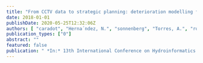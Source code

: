 ```yaml
---
title: "From CCTV data to strategic planning: deterioration modelling for large sewer networks in Germany and Colombia"
date: 2018-01-01
publishDate: 2020-05-25T12:32:06Z
authors: [ "caradot", "Herna´ndez, N.", "sonnenberg", "Torres, A.", "rouault" ]
publication_types: ["0"]
abstract: ""
featured: false
publication: " *In:* 13th International Conference on Hydroinformatics HIC 2018. Palermo, Italy. 02.07.-06.07. 2018"
---
```


